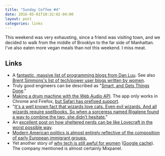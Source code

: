 ```yaml
---
title: "Sunday Coffee #4"
date: 2016-05-01T10:32:02-04:00
layout: post
categories: links
---
```


This weekend was very exhausting, since a friend was visiting town, and we decided to walk from the middle of Brooklyn to the far side of Manhattan. I've also eaten more vegan meals than not this weekend. I miss meat.

## Links

- A [fantastic, massive list of programming blogs from Dan Luu](http://danluu.com/programming-blogs/). See also [Brent Simmons's list of tech/power user blogs written by women](http://inessential.com/2015/11/16/blogs_by_women).
- Truly good engineers can be described as "[Smart, and Gets Things Done](http://steve-yegge.blogspot.com/2008/06/done-and-gets-things-smart.html)."
- [Making a drum machine with the Web Audio API](http://drum-machine.maryrosecook.com). The app only works in Chrome and Firefox, [but Safari has prefixed support](http://caniuse.com/#feat=audio-api).
- "[It's a well known fact that wizards love cats. Even evil wizards. And all wizards require spellbooks. So when a sorceress named Rigalene found a way to combine the two, she didn't hesitate.](http://goblinpunch.blogspot.com/2013/07/catbooks.html)"
- An [excellent post on how sheltered nerds can be like Lovecraft in the worst possible way](http://dndwithpornstars.blogspot.co.uk/2016/04/lovecraft-nerds-and-uses-of-ick.html).
- [Modern American politics is almost entirely reflective of the composition of early European immigrant groups.](http://slatestarcodex.com/2016/04/27/book-review-albions-seed/)
- Yet another story of [why tech is still awful for women](https://nplusonemag.com/issue-25/on-the-fringe/uncanny-valley/) ([Google cache](http://webcache.googleusercontent.com/search?q=cache:4ToCZEnixcQJ:https://nplusonemag.com/issue-25/on-the-fringe/uncanny-valley/&num=1&client=safari&hl=en&gl=us&strip=1&vwsrc=0)). The company mentioned is almost certainly Mixpanel.
